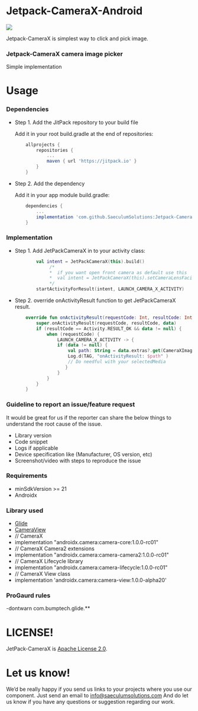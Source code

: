 # Jetpack-CameraX-Android

[![](https://jitpack.io/v/SaeculumSolutions/Jetpack-CameraX-Android.svg)](https://jitpack.io/#SaeculumSolutions/Jetpack-CameraX-Android)

Jetpack-CameraX is simplest way to click and pick image.

### Jetpack-CameraX camera image picker

Simple implementation 

# Usage

### Dependencies

* Step 1. Add the JitPack repository to your build file
    
    Add it in your root build.gradle at the end of repositories:

    ```groovy
	    allprojects {
		    repositories {
			    ...
			    maven { url 'https://jitpack.io' }
		    }
	    }
    ``` 

* Step 2. Add the dependency
    
    Add it in your app module build.gradle:
    
    ```groovy
        dependencies {
            ...
            implementation 'com.github.SaeculumSolutions:Jetpack-CameraX-Android:1.0.0'
        }
    ``` 
    
 ### Implementation
 
 * Step 1. Add JetPackCameraX in to your activity class:
    
       
    ```kotlin
            val intent = JetPackCameraX(this).build()
                 /*
                 *  if you want open front camera as default use this
                 *  val intent = JetPackCameraX(this).setCameraLensFacingFront(true).build()
                 */
            startActivityForResult(intent, LAUNCH_CAMERA_X_ACTIVITY)
    ```


* Step 2. override onActivityResult function to get JetPackCameraX result.

    ```kotlin
        override fun onActivityResult(requestCode: Int, resultCode: Int, data: Intent?) {
            super.onActivityResult(requestCode, resultCode, data)
            if (resultCode == Activity.RESULT_OK && data != null) {
                when (requestCode) {
                    LAUNCH_CAMERA_X_ACTIVITY -> {
                    if (data != null) {
                        val path: String = data.extras?.get(CameraXImage.GET_CLICKED_IMAGE_URI).toString()
                        Log.d(TAG, "onActivityResult: $path" )
                        // Do needful with your selectedMedia
                       }
                    }
                }
            }
        }
    ```
### Guideline to report an issue/feature request
It would be great for us if the reporter can share the below things to understand the root cause of the issue.

* Library version
* Code snippet
* Logs if applicable
* Device specification like (Manufacturer, OS version, etc)
* Screenshot/video with steps to reproduce the issue
    
### Requirements

* minSdkVersion >= 21
* Androidx

### Library used

* [Glide](https://github.com/bumptech/glide)
* [CameraView](https://github.com/natario1/CameraView)
*  // CameraX
*  implementation "androidx.camera:camera-core:1.0.0-rc01"
*  // CameraX Camera2 extensions
*  implementation "androidx.camera:camera-camera2:1.0.0-rc01"
*  // CameraX Lifecycle library
*  implementation "androidx.camera:camera-lifecycle:1.0.0-rc01"
*  // CameraX View class
*  implementation 'androidx.camera:camera-view:1.0.0-alpha20'

### ProGaurd rules

-dontwarn com.bumptech.glide.**

# LICENSE!

JetPack-CameraX is [Apache License 2.0](/LICENSE).

# Let us know!
We’d be really happy if you send us links to your projects where you use our component. Just send an email to info@saeculumsolutions.com And do let us know if you have any questions or suggestion regarding our work.

